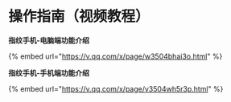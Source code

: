 # 操作指南（视频教程）

**指纹手机-电脑端功能介绍**

{% embed url="https://v.qq.com/x/page/w3504bhai3o.html" %}

**指纹手机-手机端功能介绍**

{% embed url="https://v.qq.com/x/page/v3504wh5r3p.html" %}
